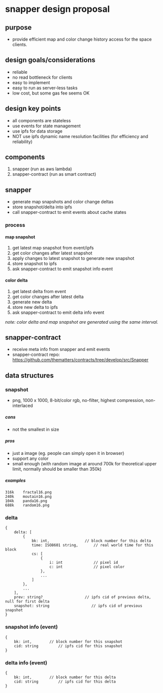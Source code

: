 # snapper design proposal

## purpose

- provide efficient map and color change history access for the space clients.

## design goals/considerations

- reliable
- no read bottleneck for clients
- easy to implement
- easy to run as server-less tasks
- low cost, but some gas fee seems OK

## design key points

- all components are stateless
- use events for state management
- use ipfs for data storage
- NOT use ipfs dynamic name resolution facilities (for efficiency and reliability)

## components

1. snapper (run as aws lambda)
2. snapper-contract (run as smart contract)

## snapper

- generate map snapshots and color change deltas
- store snapshot/delta into ipfs
- call snapper-contract to emit events about cache states

### process

#### map snapshot

1. get latest map snapshot from event/ipfs
2. get color changes after latest snapshot
3. apply changes to latest snapshot to generate new snapshot
4. store snapshot to ipfs
5. ask snapper-contract to emit snapshot info event

#### color delta

1. get latest delta from event
2. get color changes after latest delta
3. generate new delta
4. store new delta to ipfs
5. ask snapper-contract to emit delta info event

_note: color delta and map snapshot are generated using the same interval._

## snapper-contract

- receive meta info from snapper and emit events
- snapper-contract repo: https://github.com/thematters/contracts/tree/develop/src/Snapper

## data structures

### snapshot

- png, 1000 x 1000, 8-bit/color rgb, no-filter, highest compression, non-interlaced

##### cons

- not the smallest in size

##### pros

- just a image (eg. people can simply open it in browser)
- support any color
- small enough (with random image at around 700k for theoretical upper limit, normally should be smaller than 350k)

##### examples

```
316k    fractal16.png
240k    moutain16.png
104k    panda16.png
688k    random16.png
```

### delta

```
{
    delta: [
        {
            bk: int,                // block number for this delta
            time: ISO8601 string,       // real world time for this block
            cs: [
                {
                    i: int              // pixel id
                    c: int              // pixel color
                },
                ...
            ]
        },
        ...
    ],
    prev: string?                   // ipfs cid of previous delta, null for first delta
    snapshot: string                   // ipfs cid of previous snapshot
}
```

### snapshot info (event)

```
{
    bk: int,        // block number for this snapshot
    cid: string         // ipfs cid for this snapshot
}
```

### delta info (event)

```
{
    bk: int,        // block number for this delta
    cid: string         // ipfs cid for this delta
}
```
